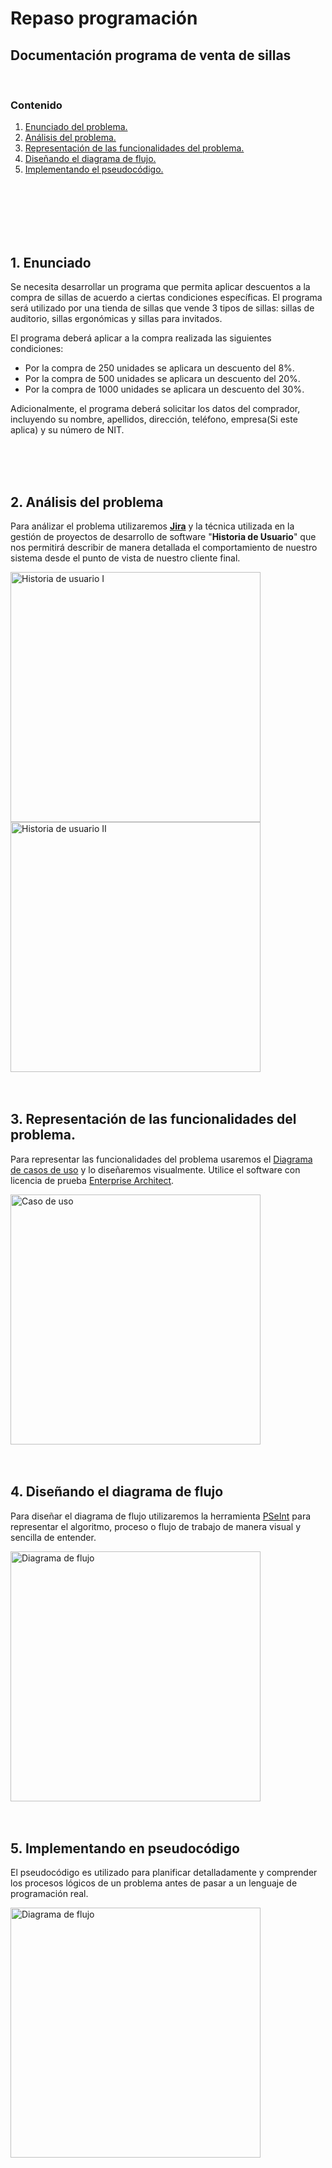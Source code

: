 # Repaso programación 

## Documentación programa de venta de sillas

<br>

### Contenido

1. [Enunciado del problema.](#1-enunciado)
2. [Análisis del problema.](#2-análisis-del-problema)
3. [Representación de las funcionalidades del problema.](#3-representación-de-las-funcionalidades-del-problema)
4. [Diseñando el diagrama de flujo.](#4-diseñando-el-diagrama-de-flujo)
5. [Implementando el pseudocódigo.](#5-implementando-en-pseudocódigo)

<br>
<br>
<br>
<br>
<br>

## 1. Enunciado

Se necesita desarrollar un programa que permita aplicar descuentos a la compra de sillas de acuerdo a ciertas condiciones específicas. El programa será utilizado por una tienda de sillas que vende 3 tipos de sillas: sillas de auditorio, sillas ergonómicas y sillas para invitados.

El programa deberá aplicar a la compra realizada las siguientes condiciones:

- Por la compra de 250 unidades se aplicara un descuento del 8%.
- Por la compra de 500 unidades se aplicara un descuento del 20%.
- Por la compra de 1000 unidades se aplicara un descuento del 30%.

Adicionalmente, el programa deberá solicitar los datos del comprador, incluyendo su nombre, apellidos, dirección, teléfono, empresa(Si este aplica) y su número de NIT.

<br>
<br>
<br>

## 2. Análisis del problema

Para análizar el problema utilizaremos [**Jira**](https://www.atlassian.com/es/software/jira) y la técnica utilizada en la gestión de proyectos de desarrollo de software "**Historia de Usuario**" que nos permitirá describir de manera detallada el comportamiento de nuestro sistema desde el punto de vista de nuestro cliente final.

<img src="./img/jira2.PNG" alt="Historia de usuario I" width="400"/>

<img src="./img/jira3.PNG" alt="Historia de usuario II" width="400"/>

<br>
<br>
<br>

## 3. Representación de las funcionalidades del problema.

Para representar las funcionalidades del problema usaremos el [Diagrama de casos de uso](https://diagramasuml.com/casos-de-uso/) y lo diseñaremos visualmente. Utilice el software con licencia de prueba [Enterprise Architect](https://sparxsystems.com/).

<img src="./img/CasoUso1.PNG" alt="Caso de uso" width="400"/>

<br>
<br>
<br>

## 4. Diseñando el diagrama de flujo

Para diseñar el diagrama de flujo utilizaremos la herramienta [PSeInt](https://pseint.sourceforge.net/) para representar el algoritmo, proceso o flujo de trabajo de manera visual y sencilla de entender.

<img src="./img/seudo.png" alt="Diagrama de flujo" width="400"/>

<br>
<br>
<br>

## 5. Implementando en pseudocódigo

El pseudocódigo es utilizado para planificar detalladamente y comprender los procesos lógicos de un problema antes de pasar a un lenguaje de programación real.

<img src="./img/pseudocod.png" alt="Diagrama de flujo" width="400"/>









